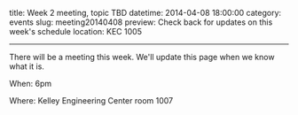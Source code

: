 title: Week 2 meeting, topic TBD
datetime: 2014-04-08 18:00:00
category: events
slug: meeting20140408
preview: Check back for updates on this week's schedule
location: KEC 1005

---

There will be a meeting this week. We'll update this page when we know what it is.

When: 6pm

Where: Kelley Engineering Center room 1007
